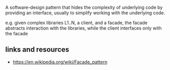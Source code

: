A software-design pattern that hides the complexity of underlying code by
providing an interface, usually to simplify working with the underlying code.

e.g. given complex libraries L1..N, a client, and a facade, the
facade abstracts interaction with the libraries, while the client interfaces
only with the facade

## links and resources

- https://en.wikipedia.org/wiki/Facade_pattern
